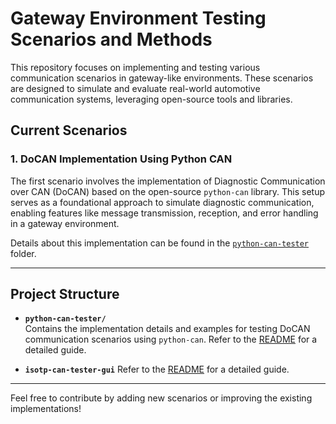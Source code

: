 # Gateway Environment Testing Scenarios and Methods  

This repository focuses on implementing and testing various communication scenarios in gateway-like environments. These scenarios are designed to simulate and evaluate real-world automotive communication systems, leveraging open-source tools and libraries.  

## Current Scenarios  

### 1. DoCAN Implementation Using Python CAN  
The first scenario involves the implementation of Diagnostic Communication over CAN (DoCAN) based on the open-source `python-can` library. This setup serves as a foundational approach to simulate diagnostic communication, enabling features like message transmission, reception, and error handling in a gateway environment.  

Details about this implementation can be found in the [`python-can-tester`](./python-can-tester/README.md) folder.  

---

## Project Structure  

- **`python-can-tester/`**  
  Contains the implementation details and examples for testing DoCAN communication scenarios using `python-can`. Refer to the [README](./pythoncantester/README.md) for a detailed guide.

- **`isotp-can-tester-gui`**
  Refer to the [README](./isotp-can-tester-gui/README.md) for a detailed guide.
  
---

Feel free to contribute by adding new scenarios or improving the existing implementations!

